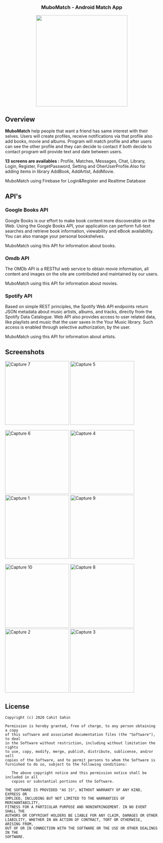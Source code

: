 <h3 align="center">
	MuboMatch - Android Match App
</h3>

<p align="center">
	<img src="https://user-images.githubusercontent.com/24645197/73595632-e5d3e180-452b-11ea-8a70-4e2c1aa1a63e.gif" width="300">
</p>

## Overview

**MuboMatch** help people that want a friend has same interest with their selves. Users will create profiles, receive notifications via that profile also add books, movie and albums. Program will match profile and after users can see the other profile and they can decide to contact if both decide to contact program will provide text and date between users.

**13 screens are availables :** Profile, Matches, Messages, Chat, Library, Login, Register, ForgetPassword, Setting and OherUserProfile.Also for adding items in library AddBook, AddArtist, AddMovie.

MuboMatch using Firebase for Login&Register and Realtime Database

## API's

### Google Books API

Google Books is our effort to make book content more discoverable on the Web. Using the Google Books API, your application can perform full-text searches and retrieve book information, viewability and eBook availability. You can also manage your personal bookshelves.

MuboMatch using this API for information about books.

### Omdb API

The OMDb API is a RESTful web service to obtain movie information, all content and images on the site are contributed and maintained by our users.

MuboMatch using this API for information about movies.

### Spotify API

Based on simple REST principles, the Spotify Web API endpoints return JSON metadata about music artists, albums, and tracks, directly from the Spotify Data Catalogue. Web API also provides access to user related data, like playlists and music that the user saves in the Your Music library. Such access is enabled through selective authorization, by the user.

MuboMatch using this API for information about artists.

## Screenshots
<img
		width="210"
		alt="Capture 7"
		src="https://user-images.githubusercontent.com/24645197/73596079-22094100-4530-11ea-8005-dcf8f83a308e.jpeg">
<img
		width="210"
		alt="Capture 5"
		src="https://user-images.githubusercontent.com/24645197/73596076-2170aa80-4530-11ea-9c87-70f7ec9a094b.jpeg">    

<img
		width="210"
		alt="Capture 6"
		src="https://user-images.githubusercontent.com/24645197/73596078-2170aa80-4530-11ea-8ff9-5bb2fa64c99a.jpeg">
<img
		width="210"
		alt="Capture 4"
		src="https://user-images.githubusercontent.com/24645197/73596075-2170aa80-4530-11ea-805f-29136c4bf211.jpeg">
<img
		width="210"
		alt="Capture 1"
		src="https://user-images.githubusercontent.com/24645197/73596072-20d81400-4530-11ea-9864-84e24cd3696e.jpeg">
<img
		width="210"
		alt="Capture 9"
		src="https://user-images.githubusercontent.com/24645197/73596081-22094100-4530-11ea-8a0f-6ea2a7ece88c.jpeg">    
    

<img
		width="210"
		alt="Capture 10"
		src="https://user-images.githubusercontent.com/24645197/73596082-22094100-4530-11ea-8d20-e72f6311ffec.jpeg">
<img
		width="210"
		alt="Capture 8"
		src="https://user-images.githubusercontent.com/24645197/73596080-22094100-4530-11ea-8f62-9887808e0b14.jpeg"> 
<img
		width="210"
		alt="Capture 2"
		src="https://user-images.githubusercontent.com/24645197/73596073-20d81400-4530-11ea-872d-7f1555826c7b.jpeg">
<img
		width="210"
		alt="Capture 3"
		src="https://user-images.githubusercontent.com/24645197/73596074-2170aa80-4530-11ea-815f-d6be11e28837.jpeg">

    
License
--------

    Copyright (c) 2020 Cahit Sahin

    Permission is hereby granted, free of charge, to any person obtaining a copy
    of this software and associated documentation files (the "Software"), to deal
    in the Software without restriction, including without limitation the rights
    to use, copy, modify, merge, publish, distribute, sublicense, and/or sell
    copies of the Software, and to permit persons to whom the Software is
    furnished to do so, subject to the following conditions:

       The above copyright notice and this permission notice shall be included in all
       copies or substantial portions of the Software.

    THE SOFTWARE IS PROVIDED "AS IS", WITHOUT WARRANTY OF ANY KIND, EXPRESS OR
    IMPLIED, INCLUDING BUT NOT LIMITED TO THE WARRANTIES OF MERCHANTABILITY,
    FITNESS FOR A PARTICULAR PURPOSE AND NONINFRINGEMENT. IN NO EVENT SHALL THE
    AUTHORS OR COPYRIGHT HOLDERS BE LIABLE FOR ANY CLAIM, DAMAGES OR OTHER
    LIABILITY, WHETHER IN AN ACTION OF CONTRACT, TORT OR OTHERWISE, ARISING FROM,
    OUT OF OR IN CONNECTION WITH THE SOFTWARE OR THE USE OR OTHER DEALINGS IN THE
    SOFTWARE.
    
     
  
    
